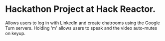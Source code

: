 Hackathon Project at Hack Reactor. 
=========

Allows users to log in with LinkedIn and create chatrooms using the Google Turn servers. Holding 'm' allows users to speak and the video auto-mutes on keyup. 


